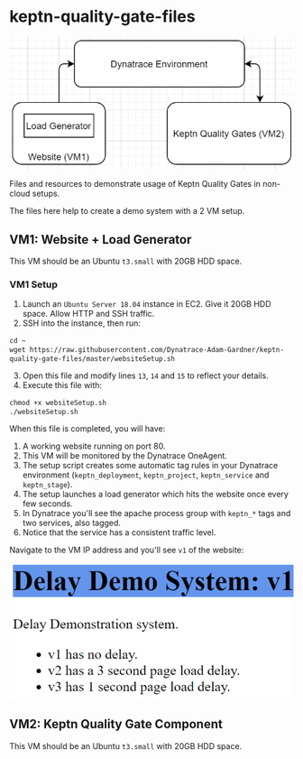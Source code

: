# keptn-quality-gate-files

![system architecture](assets/architecture.png)

Files and resources to demonstrate usage of Keptn Quality Gates in non-cloud setups.

The files here help to create a demo system with a 2 VM setup.

## VM1: Website + Load Generator
This VM should be an Ubuntu `t3.small` with 20GB HDD space.

### VM1 Setup
1. Launch an `Ubuntu Server 18.04` instance in EC2. Give it 20GB HDD space. Allow HTTP and SSH traffic.
2. SSH into the instance, then run:
```
cd ~
wget https://raw.githubusercontent.com/Dynatrace-Adam-Gardner/keptn-quality-gate-files/master/websiteSetup.sh
```
3. Open this file and modify lines `13`, `14` and `15` to reflect your details.
4. Execute this file with:
```
chmod +x websiteSetup.sh
./websiteSetup.sh
```

When this file is completed, you will have:
1. A working website running on port 80.
2. This VM will be monitored by the Dynatrace OneAgent.
3. The setup script creates some automatic tag rules in your Dynatrace environment (`keptn_deployment`, `keptn_project`, `keptn_service` and `keptn_stage`).
4. The setup launches a load generator which hits the website once every few seconds.
5. In Dynatrace you'll see the apache process group with `keptn_*` tags and two services, also tagged.
6. Notice that the service has a consistent traffic level.

Navigate to the VM IP address and you'll see `v1` of the website:

![website v1](assets/website_v1.png)

## VM2: Keptn Quality Gate Component
This VM should be an Ubuntu `t3.small` with 20GB HDD space.
